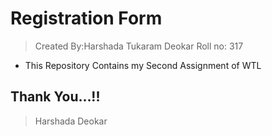 # Registration Form
> Created By:Harshada Tukaram Deokar
> Roll no: 317
* This Repository Contains my Second Assignment of WTL
## Thank You...!!

> Harshada Deokar

